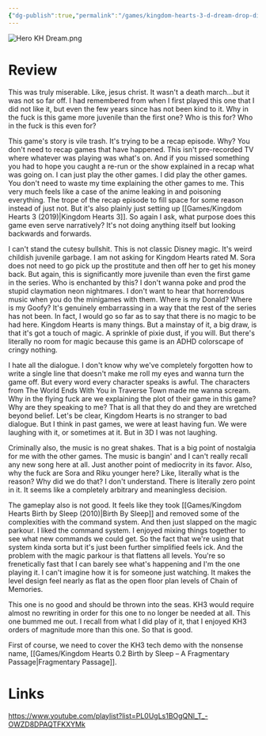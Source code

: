 ```yaml
---
{"dg-publish":true,"permalink":"/games/kingdom-hearts-3-d-dream-drop-distance-2012/","tags":["streamed","games"],"created":"2024-09-19","updated":"2025-03-26"}
---
```



![Hero KH Dream.png](/img/user/Attachments/Hero%20KH%20Dream.png)

# Review

This was truly miserable. Like, jesus christ. It wasn't a death march...but it was not so far off. I had remembered from when I first played this one that I did not like it, but even the few years since has not been kind to it. Why in the fuck is this game more juvenile than the first one? Who is this for? Who in the fuck is this even for?

This game's story is vile trash. It's trying to be a recap episode. Why? You don't need to recap games that have happened. This isn't pre-recorded TV where whatever was playing was what's on. And if you missed something you had to hope you caught a re-run or the show explained in a recap what was going on. I can just play the other games. I did play the other games. You don't need to waste my time explaining the other games to me. This very much feels like a case of the anime leaking in and poisoning everything. The trope of the recap episode to fill space for some reason instead of just not. But it's also plainly just setting up [[Games/Kingdom Hearts 3 (2019)\|Kingdom Hearts 3]]. So again I ask, what purpose does this game even serve narratively? It's not doing anything itself but looking backwards and forwards.

I can't stand the cutesy bullshit. This is not classic Disney magic. It's weird childish juvenile garbage. I am not asking for Kingdom Hearts rated M. Sora does not need to go pick up the prostitute and then off her to get his money back. But again, this is significantly more juvenile than even the first game in the series. Who is enchanted by this? I don't wanna poke and prod the stupid claymation neon nightmares. I don't want to hear that horrendous music when you do the minigames with them. Where is my Donald? Where is my Goofy? It's genuinely embarrassing in a way that the rest of the series has not been. In fact, I would go so far as to say that there is no magic to be had here. Kingdom Hearts is many things. But a mainstay of it, a big draw, is that it's got a touch of magic. A sprinkle of pixie dust, if you will. But there's literally no room for magic because this game is an ADHD colorscape of cringy nothing.

I hate all the dialogue. I don't know why we've completely forgotten how to write a single line that doesn't make me roll my eyes and wanna turn the game off. But every word every character speaks is awful. The characters from The World Ends With You in Traverse Town made me wanna scream. Why in the flying fuck are we explaining the plot of their game in this game? Why are they speaking to me? That is all that they do and they are wretched beyond belief. Let's be clear, Kingdom Hearts is no stranger to bad dialogue. But I think in past games, we were at least having fun. We were laughing with it, or sometimes at it. But in 3D I was not laughing.

Criminally also, the music is no great shakes. That is a big point of nostalgia for me with the other games. The music is bangin' and I can't really recall any new song here at all. Just another point of mediocrity in its favor. Also, why the fuck are Sora and Riku younger here? Like, literally what is the reason? Why did we do that? I don't understand. There is literally zero point in it. It seems like a completely arbitrary and meaningless decision.

The gameplay also is not good. It feels like they took [[Games/Kingdom Hearts Birth by Sleep (2010)\|Birth By Sleep]] and removed some of the complexities with the command system. And then just slapped on the magic parkour. I liked the command system. I enjoyed mixing things together to see what new commands we could get. So the fact that we're using that system kinda sorta but it's just been further simplified feels ick. And the problem with the magic parkour is that flattens all levels. You're so frenetically fast that I can barely see what's happening and I'm the one playing it. I can't imagine how it is for someone just watching. It makes the level design feel nearly as flat as the open floor plan levels of Chain of Memories.

This one is no good and should be thrown into the seas. KH3 would require almost no rewriting in order for this one to no longer be needed at all. This one bummed me out. I recall from what I did play of it, that I enjoyed KH3 orders of magnitude more than this one. So that is good.

First of course, we need to cover the KH3 tech demo with the nonsense name, [[Games/Kingdom Hearts 0.2 Birth by Sleep – A Fragmentary Passage\|Fragmentary Passage]].

# Links

https://www.youtube.com/playlist?list=PL0UgLs1BOgQNl_T_-OWZD8DPAQTFKXYMk
